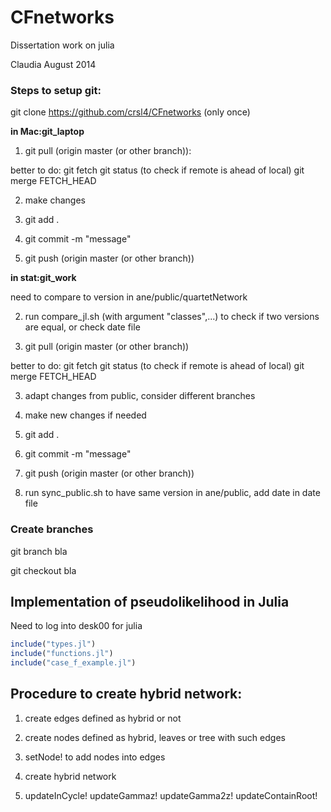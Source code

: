 CFnetworks
==========

Dissertation work on julia

Claudia August 2014

### Steps to setup git:

git clone https://github.com/crsl4/CFnetworks (only once)

**in Mac:git_laptop**

1. git pull (origin master (or other branch)):

better to do: git fetch
              git status (to check if remote is ahead of local)
              git merge FETCH_HEAD

2. make changes

3. git add .

4. git commit -m "message"

5. git push (origin master (or other branch))

**in stat:git_work**

need to compare to version in ane/public/quartetNetwork

2. run compare_jl.sh (with argument "classes",...) to check if two versions are equal, or check date file

1. git pull (origin master (or other branch))

better to do: git fetch
              git status (to check if remote is ahead of local)
              git merge FETCH_HEAD


3. adapt changes from public, consider different branches

4. make new changes if needed

5. git add .

6. git commit -m "message"

7. git push (origin master (or other branch))

8. run sync_public.sh to have same version in ane/public, add date in date file

### Create branches

git branch bla

git checkout bla

## Implementation of pseudolikelihood in Julia

Need to log into desk00 for julia

```julia
include("types.jl")
include("functions.jl")
include("case_f_example.jl")
```

## Procedure to create hybrid network:

1. create edges defined as hybrid or not

2. create nodes defined as hybrid, leaves or tree with such edges

3. setNode! to add nodes into edges

4. create hybrid network

5. updateInCycle! updateGammaz! updateGamma2z! updateContainRoot!
